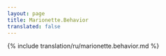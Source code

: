```yaml
---
layout: page
title: Marionette.Behavior
translated: false
---
```


{% include translation/ru/marionette.behavior.md %}
